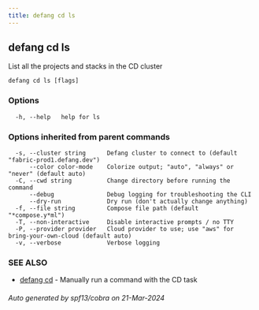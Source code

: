 ```yaml
---
title: defang cd ls
---
```

## defang cd ls

List all the projects and stacks in the CD cluster

```
defang cd ls [flags]
```

### Options

```
  -h, --help   help for ls
```

### Options inherited from parent commands

```
  -s, --cluster string      Defang cluster to connect to (default "fabric-prod1.defang.dev")
      --color color-mode    Colorize output; "auto", "always" or "never" (default auto)
  -C, --cwd string          Change directory before running the command
      --debug               Debug logging for troubleshooting the CLI
      --dry-run             Dry run (don't actually change anything)
  -f, --file string         Compose file path (default "*compose.y*ml")
  -T, --non-interactive     Disable interactive prompts / no TTY
  -P, --provider provider   Cloud provider to use; use "aws" for bring-your-own-cloud (default auto)
  -v, --verbose             Verbose logging
```

### SEE ALSO

* [defang cd](defang-cd.md)	 - Manually run a command with the CD task

###### Auto generated by spf13/cobra on 21-Mar-2024
